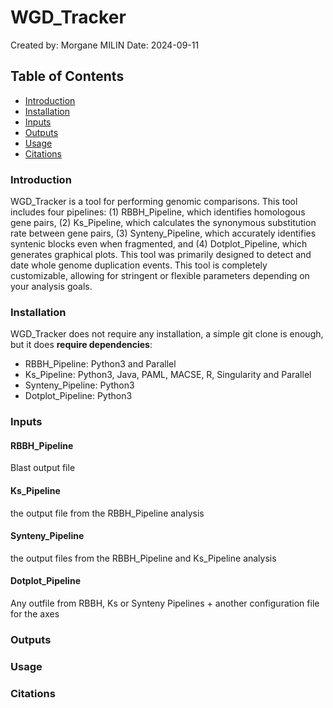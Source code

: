 # WGD_Tracker
Created by: Morgane MILIN
Date: 2024-09-11

## Table of Contents
- [Introduction](#introduction)
- [Installation](#installation)
- [Inputs](#inputs)
- [Outputs](#outputs)
- [Usage](#usage)
- [Citations](#citations)

### Introduction
WGD_Tracker is a tool for performing genomic comparisons. This tool includes four pipelines: (1) RBBH_Pipeline, which identifies homologous gene pairs, (2) Ks_Pipeline, which calculates the synonymous substitution rate between gene pairs, (3) Synteny_Pipeline, which accurately identifies syntenic blocks even when fragmented, and (4) Dotplot_Pipeline, which generates graphical plots. This tool was primarily designed to detect and date whole genome duplication events. This tool is completely customizable, allowing for stringent or flexible parameters depending on your analysis goals.

### Installation 
WGD_Tracker does not require any installation, a simple git clone is enough, but it does **require dependencies**:
- RBBH_Pipeline: Python3 and Parallel
- Ks_Pipeline: Python3, Java, PAML, MACSE, R, Singularity and Parallel
- Synteny_Pipeline: Python3
- Dotplot_Pipeline: Python3

### Inputs
  #### RBBH_Pipeline
Blast output file 

  #### Ks_Pipeline
the output file from the RBBH_Pipeline analysis 

  #### Synteny_Pipeline
the output files from the RBBH_Pipeline and Ks_Pipeline analysis

  #### Dotplot_Pipeline
Any outfile from RBBH, Ks or Synteny Pipelines + another configuration file for the axes

### Outputs

### Usage

### Citations
